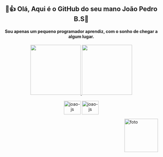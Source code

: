 <h2 align ="center">🐧👍 Olá, Aqui é o GitHub do seu mano João Pedro B.S👋</h2>

<h4 align ="center"> Sou apenas um pequeno programador aprendiz, com o sonho de chegar a algum lugar. </h4>

<div align="center">
    <a href="https://github.com/JoaoPedroB08">
        <img height="165" src="https://github-readme-stats.vercel.app/api?username=JoaoPedroB08&show_icons=true&theme=radical&include_all_commits=true&count_private=true"/>
        <img height="165" src="https://github-readme-stats.vercel.app/api/top-langs/?username=JoaoPedroB08&layout=compact&langs_count=10&theme=radical"/>
    </a>
</div>


<div style="display: inline_block" align="center"> <br>
<img align ="center" alt="joao-js" height="45" width="55" src="https://cdn.jsdelivr.net/gh/devicons/devicon@latest/icons/javascript/javascript-original.svg">
<img align ="center" alt="joao-js" height="45" width="55" src="https://cdn.jsdelivr.net/gh/devicons/devicon@latest/icons/bootstrap/bootstrap-original.svg">
</div>

<img align="right" alt="foto" height="110" width="110" src="https://pbs.twimg.com/media/F3B1WDMXQAAttuB.jpg"><img/>

##

